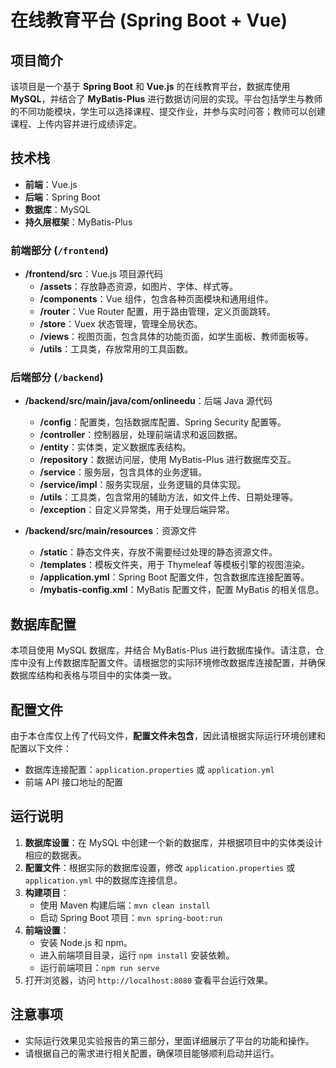 # 在线教育平台 (Spring Boot + Vue)

## 项目简介

该项目是一个基于 **Spring Boot** 和 **Vue.js** 的在线教育平台，数据库使用 **MySQL**，并结合了 **MyBatis-Plus** 进行数据访问层的实现。平台包括学生与教师的不同功能模块，学生可以选择课程、提交作业，并参与实时问答；教师可以创建课程、上传内容并进行成绩评定。

## 技术栈

- **前端**：Vue.js
- **后端**：Spring Boot
- **数据库**：MySQL
- **持久层框架**：MyBatis-Plus

### 前端部分 (`/frontend`)

- **/frontend/src**：Vue.js 项目源代码
  - **/assets**：存放静态资源，如图片、字体、样式等。
  - **/components**：Vue 组件，包含各种页面模块和通用组件。
  - **/router**：Vue Router 配置，用于路由管理，定义页面跳转。
  - **/store**：Vuex 状态管理，管理全局状态。
  - **/views**：视图页面，包含具体的功能页面，如学生面板、教师面板等。
  - **/utils**：工具类，存放常用的工具函数。

### 后端部分 (`/backend`)

- **/backend/src/main/java/com/onlineedu**：后端 Java 源代码
  - **/config**：配置类，包括数据库配置、Spring Security 配置等。
  - **/controller**：控制器层，处理前端请求和返回数据。
  - **/entity**：实体类，定义数据库表结构。
  - **/repository**：数据访问层，使用 MyBatis-Plus 进行数据库交互。
  - **/service**：服务层，包含具体的业务逻辑。
  - **/service/impl**：服务实现层，业务逻辑的具体实现。
  - **/utils**：工具类，包含常用的辅助方法，如文件上传、日期处理等。
  - **/exception**：自定义异常类，用于处理后端异常。

- **/backend/src/main/resources**：资源文件
  - **/static**：静态文件夹，存放不需要经过处理的静态资源文件。
  - **/templates**：模板文件夹，用于 Thymeleaf 等模板引擎的视图渲染。
  - **/application.yml**：Spring Boot 配置文件，包含数据库连接配置等。
  - **/mybatis-config.xml**：MyBatis 配置文件，配置 MyBatis 的相关信息。


## 数据库配置

本项目使用 MySQL 数据库，并结合 MyBatis-Plus 进行数据库操作。请注意，仓库中没有上传数据库配置文件。请根据您的实际环境修改数据库连接配置，并确保数据库结构和表格与项目中的实体类一致。

## 配置文件

由于本仓库仅上传了代码文件，**配置文件未包含**，因此请根据实际运行环境创建和配置以下文件：

- 数据库连接配置：`application.properties` 或 `application.yml`
- 前端 API 接口地址的配置

## 运行说明

1. **数据库设置**：在 MySQL 中创建一个新的数据库，并根据项目中的实体类设计相应的数据表。
2. **配置文件**：根据实际的数据库设置，修改 `application.properties` 或 `application.yml` 中的数据库连接信息。
3. **构建项目**：
   - 使用 Maven 构建后端：`mvn clean install`
   - 启动 Spring Boot 项目：`mvn spring-boot:run`
4. **前端设置**：
   - 安装 Node.js 和 npm。
   - 进入前端项目目录，运行 `npm install` 安装依赖。
   - 运行前端项目：`npm run serve`
5. 打开浏览器，访问 `http://localhost:8080` 查看平台运行效果。

## 注意事项

- 实际运行效果见实验报告的第三部分，里面详细展示了平台的功能和操作。
- 请根据自己的需求进行相关配置，确保项目能够顺利启动并运行。

